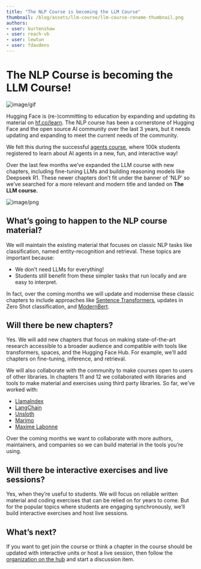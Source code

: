 ```yaml
---
title: "The NLP Course is becoming the LLM Course"
thumbnail: /blog/assets/llm-course/llm-course-rename-thumbnail.png
authors:
- user: burtenshaw
- user: reach-vb
- user: lewtun
- user: fdaudens
---
```


# The NLP Course is becoming the LLM Course!

![image/gif](https://cdn-uploads.huggingface.co/production/uploads/62d648291fa3e4e7ae3fa6e8/I6Pq5TftMqjLOqZzKNplg.gif)

Hugging Face is (re-)committing to education by expanding and updating its material on [hf.co/learn](http://hf.co/learn). The NLP course has been a cornerstone of Hugging Face and the open source AI community over the last 3 years, but it needs updating and expanding to meet the current needs of the community. 

We felt this during the successful [agents course](https://huggingface.co/agents-course), where 100k students registered to learn about AI agents in a new, fun, and interactive way! 

Over the last few months we’ve expanded the LLM course with new chapters, including fine-tuning LLMs and building reasoning models like Deepseek R1. These newer chapters don’t fit under the banner of ‘NLP’ so we’ve searched for a more relevant and modern title and landed on **The LLM course.**

![image/png](https://cdn-uploads.huggingface.co/production/uploads/62d648291fa3e4e7ae3fa6e8/an9U4x7L7rhUEFH_qgYc4.png)

## What’s going to happen to the NLP course material?

We will maintain the existing material that focuses on classic NLP tasks like classification, named entity-recognition and retrieval. These topics are important because:

- We don’t need LLMs for everything!  
- Students still benefit from these simpler tasks that run locally and are easy to interpret.

In fact, over the coming months we will update and modernise these classic chapters to include approaches like [Sentence Transformers](https://huggingface.co/sentence-transformers), updates in Zero Shot classification, and [ModernBert](https://huggingface.co/blog/modernbert).

## Will there be new chapters?

Yes. We will add new chapters that focus on making state-of-the-art research accessible to a broader audience and compatible with tools like transformers, spaces, and the Hugging Face Hub. For example, we’ll add chapters on fine-tuning, inference, and retrieval. 

We will also collaborate with the community to make courses open to users of other libraries. In chapters 11 and 12 we collaborated with libraries and tools to make material and exercises using third party libraries. So far, we’ve worked with:  

- [LlamaIndex](https://huggingface.co/llamaindex)  
- [LangChain](https://huggingface.co/langchain-ai)  
- [Unsloth](https://huggingface.co/unsloth)  
- [Marimo](https://huggingface.co/marimo-team)  
- [Maxime Labonne](https://huggingface.co/mlabonne)

Over the coming months we want to collaborate with more authors, maintainers, and companies so we can build material in the tools you’re using.

## Will there be interactive exercises and live sessions?

Yes, when they’re useful to students. We will focus on reliable written material and coding exercises that can be relied on for years to come. But for the popular topics where students are engaging synchronously, we’ll build interactive exercises and host live sessions.

## What’s next?

If you want to get join the course or think a chapter in the course should be updated with interactive units or host a live session, then follow the [organization on the hub](https://huggingface.co/huggingface-course) and start a discussion item.
